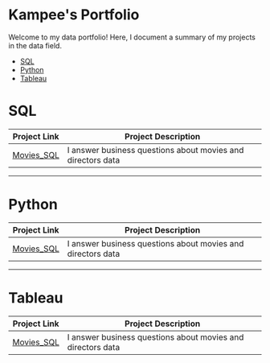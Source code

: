 # Kampee's Portfolio

Welcome to my data portfolio! Here, I document a summary of my projects in the data field.

- [SQL](#sql)
- [Python](#python)
- [Tableau](#tableau)

# SQL

| Project Link | Project Description | 
|---|---|
| [Movies_SQL](https://github.com/stlionnn/Movies_SQL)| I answer business questions about movies and directors data
***
# Python

| Project Link | Project Description | 
|---|---|
| [Movies_SQL](https://github.com/stlionnn/Movies_SQL)| I answer business questions about movies and directors data
***
# Tableau

| Project Link | Project Description | 
|---|---|
| [Movies_SQL](https://github.com/stlionnn/Movies_SQL)| I answer business questions about movies and directors data
